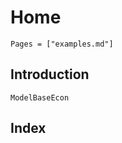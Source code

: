 # Home

```@contents
Pages = ["examples.md"]

```

## Introduction

```@docs
ModelBaseEcon
```

## Index

```@index
```